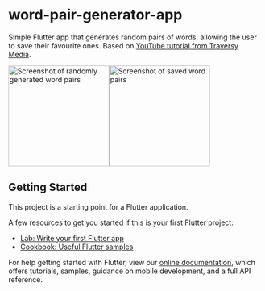# word-pair-generator-app
Simple Flutter app that generates random pairs of words, allowing the user to save their favourite ones. Based on [YouTube tutorial from Traversy Media](https://www.youtube.com/watch?v=1gDhl4leEzA&ab_channel=TraversyMedia 'Traversy Media YouTube tutorial').

<img src='https://user-images.githubusercontent.com/56090238/139106059-ff3ce0f6-1998-41a6-9df9-017ba411adf4.png' alt='Screenshot of randomly generated word pairs' width='200'><img src='https://user-images.githubusercontent.com/56090238/139106345-2d91f386-6774-4e75-88ec-e7cfbd01b062.png' alt='Screenshot of saved word pairs' width='200'>


## Getting Started

This project is a starting point for a Flutter application.

A few resources to get you started if this is your first Flutter project:

- [Lab: Write your first Flutter app](https://flutter.dev/docs/get-started/codelab)
- [Cookbook: Useful Flutter samples](https://flutter.dev/docs/cookbook)

For help getting started with Flutter, view our
[online documentation](https://flutter.dev/docs), which offers tutorials,
samples, guidance on mobile development, and a full API reference.
